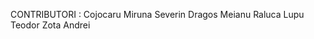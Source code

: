 CONTRIBUTORI :  Cojocaru Miruna
                Severin Dragos
                Meianu Raluca
                Lupu Teodor
                Zota Andrei
